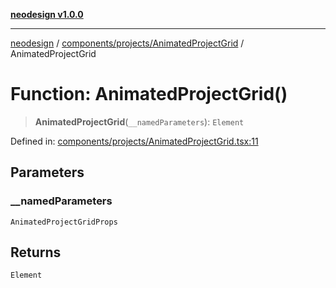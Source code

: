 [**neodesign v1.0.0**](../../../../README.md)

***

[neodesign](../../../../modules.md) / [components/projects/AnimatedProjectGrid](../README.md) / AnimatedProjectGrid

# Function: AnimatedProjectGrid()

> **AnimatedProjectGrid**(`__namedParameters`): `Element`

Defined in: [components/projects/AnimatedProjectGrid.tsx:11](https://github.com/mladjom/neodesign/blob/12ebc446849a001345c104056aef95c6372b148e/components/projects/AnimatedProjectGrid.tsx#L11)

## Parameters

### \_\_namedParameters

`AnimatedProjectGridProps`

## Returns

`Element`
